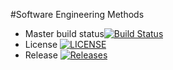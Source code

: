 #Software Engineering Methods
- Master build status[![Build Status](https://travis-ci.com/EwanJRobertson/sem.svg?branch=main)](https://travis-ci.com/EwanJRobertson/sem)
- License [![LICENSE](https://img.shields.io/github/license/EwanJRobertson/sem.svg?style=flat-square)](https://github.com/EwanJRobertson/sem/blob/master/LICENSE)
- Release [![Releases](https://img.shields.io/github/release/EwanJRobertson/sem/all.svg?style=flat-square)](https://github.com/EwanJRobertson/sem/releases)